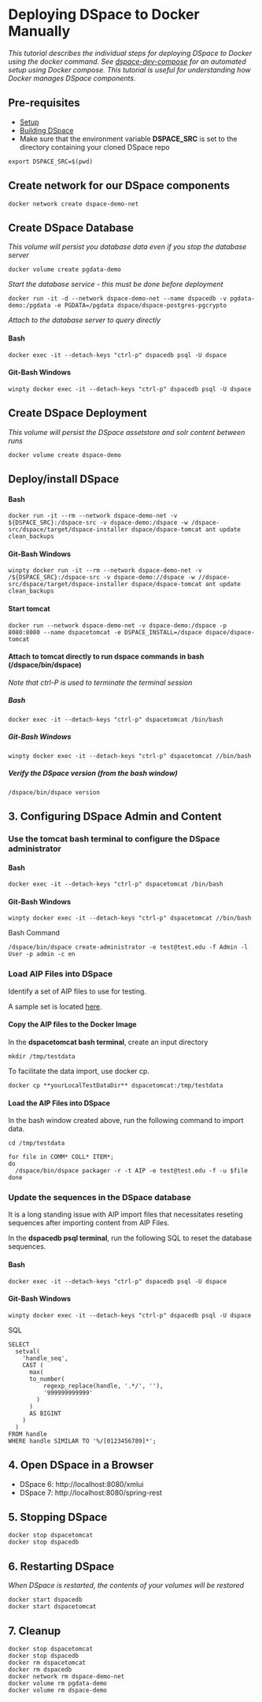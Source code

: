 # Deploying DSpace to Docker Manually
_This tutorial describes the individual steps for deploying DSpace to Docker using the docker command.  See [dspace-dev-compose](dspace-dev-compose) for an automated setup using Docker compose.  This tutorial is useful for understanding how Docker manages DSpace components._


## Pre-requisites
- [Setup](tutorialSetup.md)
- [Building DSpace](tutorialBuild.md)
- Make sure that the environment variable **DSPACE_SRC** is set to the directory containing your cloned DSpace repo

```
export DSPACE_SRC=$(pwd)
```

## Create network for our DSpace components

```
docker network create dspace-demo-net
```

## Create DSpace Database
_This volume will persist you database data even if you stop the database server_

```
docker volume create pgdata-demo
```

_Start the database service - this must be done before deployment_

```
docker run -it -d --network dspace-demo-net --name dspacedb -v pgdata-demo:/pgdata -e PGDATA=/pgdata dspace/dspace-postgres-pgcrypto
```

_Attach to the database server to query directly_

#### Bash
```
docker exec -it --detach-keys "ctrl-p" dspacedb psql -U dspace
```

#### Git-Bash Windows
```
winpty docker exec -it --detach-keys "ctrl-p" dspacedb psql -U dspace
```

## Create DSpace Deployment
_This volume will persist the DSpace assetstore and solr content between runs_

```
docker volume create dspace-demo
```

## Deploy/install DSpace

#### Bash
```
docker run -it --rm --network dspace-demo-net -v ${DSPACE_SRC}:/dspace-src -v dspace-demo:/dspace -w /dspace-src/dspace/target/dspace-installer dspace/dspace-tomcat ant update clean_backups
```

#### Git-Bash Windows
```
winpty docker run -it --rm --network dspace-demo-net -v /${DSPACE_SRC}:/dspace-src -v dspace-demo://dspace -w //dspace-src/dspace/target/dspace-installer dspace/dspace-tomcat ant update clean_backups
```

#### Start tomcat

```
docker run --network dspace-demo-net -v dspace-demo:/dspace -p 8080:8080 --name dspacetomcat -e DSPACE_INSTALL=/dspace dspace/dspace-tomcat
```

#### Attach to tomcat directly to run dspace commands in bash (/dspace/bin/dspace)
_Note that ctrl-P is used to terminate the terminal session_

##### Bash
```
docker exec -it --detach-keys "ctrl-p" dspacetomcat /bin/bash
```

##### Git-Bash Windows
```
winpty docker exec -it --detach-keys "ctrl-p" dspacetomcat //bin/bash
```

##### Verify the DSpace version (from the bash window)
```
/dspace/bin/dspace version
```

## 3. Configuring DSpace Admin and Content

### Use the tomcat bash terminal to configure the DSpace administrator

#### Bash
```
docker exec -it --detach-keys "ctrl-p" dspacetomcat /bin/bash
```

#### Git-Bash Windows
```
winpty docker exec -it --detach-keys "ctrl-p" dspacetomcat //bin/bash
```

Bash Command
```
/dspace/bin/dspace create-administrator -e test@test.edu -f Admin -l User -p admin -c en
```

### Load AIP Files into DSpace

Identify a set of AIP files to use for testing.

A sample set is located [here](https://github.com/DSpace-Labs/DSpace-codenvy/tree/master/TestData).

#### Copy the AIP files to the Docker Image

In the **dspacetomcat bash terminal**, create an input directory

```
mkdir /tmp/testdata
```

To facilitate the data import, use docker cp.
```
docker cp **yourLocalTestDataDir** dspacetomcat:/tmp/testdata
```

#### Load the AIP Files into DSpace

In the bash window created above, run the following command to import data.
```
cd /tmp/testdata
```

```
for file in COMM* COLL* ITEM*;
do
  /dspace/bin/dspace packager -r -t AIP -e test@test.edu -f -u $file
done
```

### Update the sequences in the DSpace database

It is a long standing issue with AIP import files that necessitates reseting sequences after importing content from AIP Files.

In the **dspacedb psql terminal**, run the following SQL to reset the database sequences.

#### Bash
```
docker exec -it --detach-keys "ctrl-p" dspacedb psql -U dspace
```

#### Git-Bash Windows
```
winpty docker exec -it --detach-keys "ctrl-p" dspacedb psql -U dspace
```

SQL
```
SELECT
  setval(
    'handle_seq',
    CAST (
      max(
      to_number(
          regexp_replace(handle, '.*/', ''),
          '999999999999'
        )
      )
      AS BIGINT
    )
  )
FROM handle
WHERE handle SIMILAR TO '%/[0123456789]*';
```

## 4. Open DSpace in a Browser
- DSpace 6: http://localhost:8080/xmlui
- DSpace 7: http://localhost:8080/spring-rest

## 5. Stopping DSpace

```
docker stop dspacetomcat
docker stop dspacedb
```

## 6. Restarting DSpace
_When DSpace is restarted, the contents of your volumes will be restored_

```
docker start dspacedb
docker start dspacetomcat
```

## 7. Cleanup

```
docker stop dspacetomcat
docker stop dspacedb
docker rm dspacetomcat
docker rm dspacedb
docker network rm dspace-demo-net
docker volume rm pgdata-demo
docker volume rm dspace-demo
```
